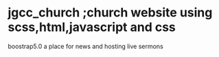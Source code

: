 # jgcc_church ;church website using scss,html,javascript and css
boostrap5.0
a place for news and hosting live sermons
